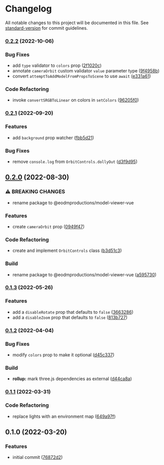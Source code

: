 # Changelog

All notable changes to this project will be documented in this file. See [standard-version](https://github.com/conventional-changelog/standard-version) for commit guidelines.

### [0.2.2](https://github.com/eodmproductions/model-viewer-vue/compare/v0.2.1...v0.2.2) (2022-10-06)


### Bug Fixes

* add `type` validator to `colors` prop ([2f1020c](https://github.com/eodmproductions/model-viewer-vue/commit/2f1020c9cbe12a58b51eea19d7e0a87f12ee153d))
* annotate `cameraOrbit` custom validator `value` parameter type ([9f4958b](https://github.com/eodmproductions/model-viewer-vue/commit/9f4958bff1825485951153c451ce4befb1205698))
* convert `attemptToAddModelFromPropsToScene` to use `await` ([e331a61](https://github.com/eodmproductions/model-viewer-vue/commit/e331a613ab12614dbb3625a4f68e49864cb28f28))


### Code Refactoring

* invoke `convertSRGBToLinear` on colors in `setColors` ([96205f0](https://github.com/eodmproductions/model-viewer-vue/commit/96205f0406ce322cb85c01bb3a847510ae1f8cf9))

### [0.2.1](https://github.com/eodmproductions/model-viewer-vue/compare/v0.2.0...v0.2.1) (2022-09-20)


### Features

* add `background` prop watcher ([fbb5d21](https://github.com/eodmproductions/model-viewer-vue/commit/fbb5d21e6d38557a5a75073a55d233094fdcb801))


### Bug Fixes

* remove `console.log` from `OrbitControls.dollyOut` ([d3f9d95](https://github.com/eodmproductions/model-viewer-vue/commit/d3f9d95119461cedc45dde93a23ec75d375110fa))

## [0.2.0](https://github.com/eodmproductions/model-viewer-vue/compare/v0.1.3...v0.2.0) (2022-08-30)


### ⚠ BREAKING CHANGES

* rename package to @eodmproductions/model-viewer-vue

### Features

* create `cameraOrbit` prop ([0949f47](https://github.com/eodmproductions/model-viewer-vue/commit/0949f47794645262e8db7f3f5bf44f554b77fad8))


### Code Refactoring

* create and implement `OrbitControls` class ([b3d51c3](https://github.com/eodmproductions/model-viewer-vue/commit/b3d51c33767b2b5a4c947358078c57bb7ed3da9c))


### Build

* rename package to @eodmproductions/model-viewer-vue ([a595730](https://github.com/eodmproductions/model-viewer-vue/commit/a59573046080099517cf87b768b1df01044263fc))

### [0.1.3](https://github.com/eodmproductions/model-viewer-vue/compare/v0.1.2...v0.1.3) (2022-05-26)


### Features

* add a `disableRotate` prop that defaults to `false` ([3663286](https://github.com/eodmproductions/model-viewer-vue/commit/3663286eb69c0dea2c8716a68cef8a7266b8d39c))
* add a `disableZoom` prop that defaults to `false` ([813b727](https://github.com/eodmproductions/model-viewer-vue/commit/813b7276292320642129c88f7399a1fc1f6735fc))

### [0.1.2](https://github.com/eodmproductions/model-viewer-vue/compare/v0.1.1...v0.1.2) (2022-04-04)


### Bug Fixes

* modify `colors` prop to make it optional ([d45c337](https://github.com/eodmproductions/model-viewer-vue/commit/d45c33790d51a89b17e53b589c59f77b4f3e4138))


### Build

* **rollup:** mark three.js dependencies as external ([d44ca8a](https://github.com/eodmproductions/model-viewer-vue/commit/d44ca8a92bf7b19d9266b8f1f886d857b88da544))

### [0.1.1](https://github.com/eodmproductions/model-viewer-vue/compare/v0.1.0...v0.1.1) (2022-03-31)


### Code Refactoring

* replace lights with an environment map ([649a97f](https://github.com/eodmproductions/model-viewer-vue/commit/649a97f53ae74ac40fed63004f7d0373f67cf3d9))

## 0.1.0 (2022-03-20)


### Features

* initial commit ([76872d2](https://github.com/eodmproductions/model-viewer-vue/commit/76872d28bc6df1a38ec375b46dde15f1011843ce))
